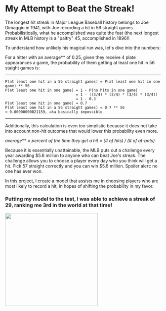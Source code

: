 # My Attempt to Beat the Streak!

The longest hit streak in Major League Baseball history belongs to Joe Dimaggio in 1941, with Joe recording a hit in 56 straight games. Probabilistically, what he accomplished was quite the feat (the next longest streak in MLB history is a "paltry" 45, accomplished in 1896)!

To understand how unlikely his magical run was, let's dive into the numbers:

For a hitter with an average** of 0.25, given they receive 4 plate appearances a game, the probability of them getting at least one hit in 56 staight games is:

***
    P(at least one hit in a 56 straight games) = P(at least one hit in one game) ** 56 
    P(at least one hit in one game) = 1 - P(no hits in one game)
                                    = 1 - ((3/4) * (3/4) * (3/4) * (3/4))
                                    = 1 - 0.3
    P(at least one hit in one game) ≈ 0.7
    P(at least one hit in a 56 straight games) = 0.7 ** 56 
    ≈ 0.00000000021159, aka basically impossible
  
***

Additionally, this calculation is even too simplistic because it does not take into account non-hit outcomes that would lower this probability even more.

*average*** *= percent of the time they get a hit = (# of hits) / (# of at-bats)*

Because it is essentially unattainable, the MLB puts out a challenge every year awarding $5.6 million to anyone who can beat Joe's streak. The challenge allows you to choose a player every day who you think will get a hit. Pick 57 straight correctly and you can win $5.6 million. Spoiler alert: no one has ever won.

In this project, I create a model that assists me in choosing players who are most likely to record a hit, in hopes of shifting the probability in my favor. 

### Putting my model to the test, I was able to achieve a streak of 29, ranking me 3rd in the world at that time!

<img src="https://user-images.githubusercontent.com/31783686/178377864-400150a3-86ff-4a6e-84cb-16c796f914cb.jpg" width="300">
